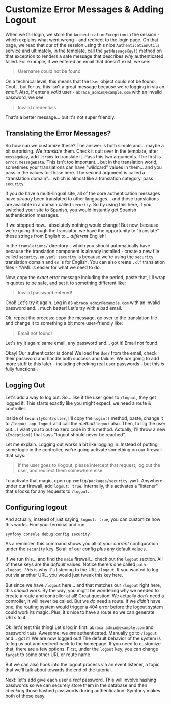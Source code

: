 # Customize Error Messages & Adding Logout

When we fail login, we store the `AuthenticationException` in the session - which
explains what went wrong - and redirect to the login page. On that page, we read
that *out* of the session using this nice `AuthenticationUtils` service and
ultimately, in the template, call the `getMessageKey()` method on that exception
to renders a safe message that describes *why* authenticated failed. For example,
if we entered an email that doesn't exist, we see:

> Username could not be found

On a technical level, this means that the `User` object could not be found. Cool...
but for us, this isn't a great message because we're logging in via an *email*.
Also, if enter a *valid* user - `abraca_admin@example.com` with an invalid
password, we see

> Invalid credentials

That's a better message... but it's not super friendly.

## Translating the Error Messages?

So how can we customize these? The answer is both simple and... maybe a bit surprising.
We *translate* them. Check it out: over in the template, after `messageKey`, add
`|trans` to translate it. Pass this two arguments. The first is `error.messageData`.
This isn't too important... but in the translation world, sometimes your translations
can have "wildcard" values in them... and you pass in the values for those here.
The second argument is called a "translation domain"... which is almost like a
translation category. pass `security`.

If you *do* have a multi-lingual site, all of the core authentication messages have
*already* been translated to other languages... and those translations are available
in a domain called `security`. So by using this here, if you switched your site
to Spanish, you would instantly get Spanish authentication messages.

If we stopped now... absolutely nothing would change! But now, because we're
going through the translator, we have the opportunity to "translate" these strings
from English to... *different* English!

In the `translations/` directory - which you should automatically have because
the translation component is already installed - create a new file called
`security.en.yaml`: `security` is because we're using the `security` translation
domain and `en` is for English. You can also create `.xlf` translation files - YAML
is easier for what we need to do.

Now, copy the *exact* error message including the period, paste that, I'll wrap
in quotes to be safe, and set it to something different like:

> Invalid password entered!

Cool! Let's try it again. Log in as `abraca_admin@example.com` with an invalid
password and... much better! Let's try with a bad email.

Ok, repeat the process: copy the message, go over to the translation file and change
it to something a bit more user-friendly like:

> Email not found!

Let's try it again: same email, any password and... got it! Email not found.

Okay! Our authenticator is done! We load the `User` from the email, check their
password and handle both success and failure. We *are* going to add more stuff to
this later - including checking real user passwords - but this *is* fully functional.

## Logging Out

Let's add a way to log out. So... like if the user goes to `/logout`, they get
logged it. This starts exactly like you might expect: we need a route & controller.

Inside of `SecurityController`, I'll copy the `login()` method, paste, change it
to `/logout`,  `app_logout` and call the *method* `logout` also. Then, to log
the user out... I want you to put no zero code in this method. Actually, I'll
throw a new `\Exception()` that says "logout should never be reached".

Let me explain. Logging out works a bit like logging in. Instead of putting some
logic in the controller, we're going activate something on our firewall that says:

> If the user goes to /logout, please intercept that request, log out the user,
> and redirect them somewhere else.

To activate that magic, open up `config/packages/security.yaml`. Anywhere under our
firewall, add `logout: true`. Internally, this activates a "listener" that's looks
for any requests to `/logout`.

## Configuring logout

And actually, instead of just saying, `logout: true`, you can customize how this
works. Find your terminal and run:


```terminal
symfony console debug:config security
```

As a reminder, this command shows you all of your *current* configuration under
the `security` key. So all of our config *plus* any default values.

If we run this... and find the `main` firewall... check out the `logout` section.
All of these keys are the *default* values. Notice there's one called
`path: /logout`. *This* is why it's listening to the URL `/logout`. If you wanted
to log out via another URL, you would just tweak this key here.

But since we have `/logout` here... and that matches our `/logout` right here,
this *should* work. By the way, you might be wondering why we needed to create
a route and controller at all! Great question! We actually *don't* need a controller,
it will never be called. But we *do* need a route. If we *didn't* have one, the
routing system would trigger a 404 error before the logout system could work its
magic. Plus, it's nice to have a route so we can generate URLs to it.

Ok: let's test this thing! Let's log in first: `abraca_admin@example.com` and
password `tada`. Awesome: we *are* authenticated. Manually go to `/logout` and...
got it! We are now logged out! The default behavior of the system is to log us
out and redirect back to the homepage. If you need to customize that, there
are a few options. First, under the `logout` key, you can change `target` to some
other URL or route name.

But we can also hook into the logout process via an event listener, a topic that
we'll talk about towards the end of the tutorial.

Next: let's add give each user a *real* password. This will involve hashing
passwords so we can securely store them in the database and then *checking*
those hashed passwords during authentication. Symfony makes both of these easy.
